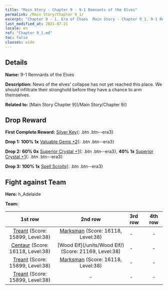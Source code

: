 ```yaml
---
title: "Main Story - Chapter 9 - 9-1 Remnants of the Elves"
permalink: /Main Story/Chapter 9_1/
excerpt: "Chapter 9 - 1. Era of Chaos  Main Story - Chapter 9_1. 9-1 Remnants of the Elves"
last_modified_at: 2021-07-21
locale: en
ref: "Chapter 9_1.md"
toc: false
classes: wide
---
```


## Details

 **Name:** 9-1 Remnants of the Elves

 **Description:** News of the elves' collapse has not yet reached this place. We should infiltrate their stronghold before they have a chance to arm themselves.

 **Related to:** [Main Story Chapter 9](/Main Story/Chapter 9/)

## Drop Reward

 **First Complete Reward:** [Silver Key](/Items/con_693/){: .btn .btn--era3}

 **Drop 1:** **100% 1x** [Valuable Gems +2](/Items/mat_30/){: .btn .btn--era3}

 **Drop 2:** **60% 0x** [Superior Crystal +1](/Items/mat_24/){: .btn .btn--era3}, **40% 1x** [Superior Crystal +1](/Items/mat_24/){: .btn .btn--era3}

 **Drop 3:** **100% 1x** [Spell Scrolls](/Items/con_694/){: .btn .btn--era3}


## Fight against Team
 **Hero:** h_Adelaide

 **Team:**


  | 1st row | 2nd row | 3rd row | 4th row |
  |:----:|:----:|:----|:----:|
  | [Treant](/units/Treant/) (Score: 15899, Level:38)  | [Marksman](/units/Marksman/) (Score: 16118, Level:38)  | - | - |
  | [Centaur](/units/Centaur/) (Score: 16118, Level:38)  | [Wood Elf](/units/Wood Elf/) (Score: 21169, Level:38)  | - | - |
  | [Treant](/units/Treant/) (Score: 15899, Level:38)  | [Marksman](/units/Marksman/) (Score: 16118, Level:38)  | - | - |
  | [Treant](/units/Treant/) (Score: 15899, Level:38)  | - | - | - |


